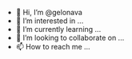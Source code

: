 - 👋 Hi, I’m @gelonava
- 👀 I’m interested in ...
- 🌱 I’m currently learning ...
- 💞️ I’m looking to collaborate on ...
- 📫 How to reach me ...

<!---
gelonava/gelonava is a ✨ special ✨ repository because its `README.md` (this file) appears on your GitHub profile.
You can click the Preview link to take a look at your changes.
--->
